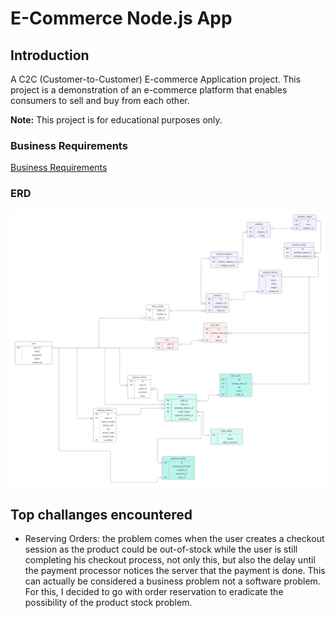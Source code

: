 # E-Commerce Node.js App

## Introduction
A C2C (Customer-to-Customer) E-commerce Application project. This project is a demonstration of an e-commerce platform that enables consumers to sell and buy from each other. 

**Note:** This project is for educational purposes only.
### Business Requirements
[Business Requirements](./requirements.md)

### ERD
![ERD](./images/ERD.png)


## Top challanges encountered
- Reserving Orders: the problem comes when the user creates a checkout session as the product could be out-of-stock while the user is still completing his checkout process, not only this, but also the delay until the payment processor notices the server that the payment is done. This can actually be considered a business problem not a software problem. For this, I decided to go with order reservation to eradicate the possibility of the product stock problem.
